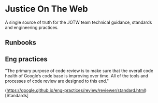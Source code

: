 # Justice On The Web

A single source of truth for the JOTW team technical guidance, standards and engineering practices.

## Runbooks

## Eng practices

"The primary purpose of code review is to make sure that the overall code health of Google’s code base is improving over time. All of the tools and processes of code review are designed to this end."

(https://google.github.io/eng-practices/review/reviewer/standard.html)[Standards]